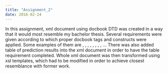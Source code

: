 ```yaml
---
title: "Assignment_2"
date: 2016-02-24
---
```


In this assignment, xml document using docbook DTD was created in a way that it would most resemble my bachelor thesis. Several requirements were given according to which proper docbook tags and constructs were applied. Some examples of them are <itemizedlist>, <xref>, <emphasis>, <indexrerm>, <bibliography>, <chapter>, <appendix>, <table>, <equation>... There was also added table of prediction results into the xml document in order to have the table requirement completed. Whole xml document was then transformed using xsl templates, which had to be modified in order to achieve closest resemblance with former work. 

<!--excerpt--> 
